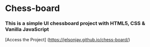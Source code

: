 # Chess-board

### This is a simple UI chessboard project with HTML5, CSS & Vanilla JavaScript


[Access the Project] (https://jelsonjay.github.io/chess-board/)

